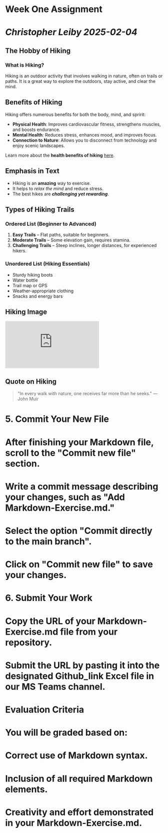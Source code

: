 # Week One Assignment
# *Christopher Leiby 2025-02-04*  

## The Hobby of Hiking  

### What is Hiking?  
Hiking is an outdoor activity that involves walking in nature, often on trails or paths. It is a great way to explore the outdoors, stay active, and clear the mind.  

## Benefits of Hiking  
Hiking offers numerous benefits for both the body, mind, and spririt:  

- **Physical Health**: Improves cardiovascular fitness, strengthens muscles, and boosts endurance.  
- **Mental Health**: Reduces stress, enhances mood, and improves focus.  
- **Connection to Nature**: Allows you to disconnect from technology and enjoy scenic landscapes.  

Learn more about the **health benefits of hiking** [here](https://americanhiking.org/resources/health-benefits-of-hiking/).  

## Emphasis in Text  
- Hiking is an **amazing** way to exercise.  
- It helps to *relax the mind* and reduce stress.  
- The best hikes are ***challenging yet rewarding***.  

## Types of Hiking Trails  
### Ordered List (Beginner to Advanced)  
1. **Easy Trails** – Flat paths, suitable for beginners.  
2. **Moderate Trails** – Some elevation gain, requires stamina.  
3. **Challenging Trails** – Steep inclines, longer distances, for experienced hikers.  

### Unordered List (Hiking Essentials)  
- Sturdy hiking boots  
- Water bottle  
- Trail map or GPS  
- Weather-appropriate clothing  
- Snacks and energy bars  

## Hiking Image  
![Hiking Trail](https://www.nps.gov/subjects/trails/benefits-of-hiking.htm)  

## Quote on Hiking  
> "In every walk with nature, one receives far more than he seeks." — John Muir  


# 5. Commit Your New File
# After finishing your Markdown file, scroll to the "Commit new file" section.
# Write a commit message describing your changes, such as "Add Markdown-Exercise.md."
# Select the option "Commit directly to the main branch".
# Click on "Commit new file" to save your changes.
# 6. Submit Your Work
# Copy the URL of your Markdown-Exercise.md file from your repository.
# Submit the URL by pasting it into the designated Github_link Excel file in our MS Teams channel.
# Evaluation Criteria
# You will be graded based on:

# Correct use of Markdown syntax.
# Inclusion of all required Markdown elements.
# Creativity and effort demonstrated in your Markdown-Exercise.md.
